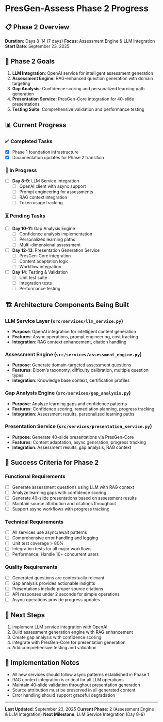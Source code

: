 # PresGen-Assess Phase 2 Progress

## 📋 Phase 2 Overview
**Duration**: Days 8-14 (7 days)
**Focus**: Assessment Engine & LLM Integration
**Start Date**: September 23, 2025

## 🎯 Phase 2 Goals
1. **LLM Integration**: OpenAI service for intelligent assessment generation
2. **Assessment Engine**: RAG-enhanced question generation with domain targeting
3. **Gap Analysis**: Confidence scoring and personalized learning path generation
4. **Presentation Service**: PresGen-Core integration for 40-slide presentations
5. **Testing Suite**: Comprehensive validation and performance testing

## 📊 Current Progress

### ✅ Completed Tasks
- [x] Phase 1 foundation infrastructure
- [x] Documentation updates for Phase 2 transition

### 🔄 In Progress
- [ ] **Day 8-9**: LLM Service Integration
  - [ ] OpenAI client with async support
  - [ ] Prompt engineering for assessments
  - [ ] RAG context integration
  - [ ] Token usage tracking

### ⏳ Pending Tasks
- [ ] **Day 10-11**: Gap Analysis Engine
  - [ ] Confidence analysis implementation
  - [ ] Personalized learning paths
  - [ ] Multi-dimensional assessment

- [ ] **Day 12-13**: Presentation Generation Service
  - [ ] PresGen-Core integration
  - [ ] Content adaptation logic
  - [ ] Workflow integration

- [ ] **Day 14**: Testing & Validation
  - [ ] Unit test suite
  - [ ] Integration tests
  - [ ] Performance testing

## 🏗️ Architecture Components Being Built

### LLM Service Layer (`src/services/llm_service.py`)
- **Purpose**: OpenAI integration for intelligent content generation
- **Features**: Async operations, prompt engineering, cost tracking
- **Integration**: RAG context enhancement, citation handling

### Assessment Engine (`src/services/assessment_engine.py`)
- **Purpose**: Generate domain-targeted assessment questions
- **Features**: Bloom's taxonomy, difficulty calibration, multiple question types
- **Integration**: Knowledge base context, certification profiles

### Gap Analysis Engine (`src/services/gap_analysis.py`)
- **Purpose**: Analyze learning gaps and confidence patterns
- **Features**: Confidence scoring, remediation planning, progress tracking
- **Integration**: Assessment results, personalized learning paths

### Presentation Service (`src/services/presentation_service.py`)
- **Purpose**: Generate 40-slide presentations via PresGen-Core
- **Features**: Content adaptation, async generation, progress tracking
- **Integration**: Assessment results, gap analysis, RAG context

## 🎯 Success Criteria for Phase 2

### Functional Requirements
- [ ] Generate assessment questions using LLM with RAG context
- [ ] Analyze learning gaps with confidence scoring
- [ ] Generate 40-slide presentations based on assessment results
- [ ] Maintain source attribution and citations throughout
- [ ] Support async workflows with progress tracking

### Technical Requirements
- [ ] All services use async/await patterns
- [ ] Comprehensive error handling and logging
- [ ] Unit test coverage > 80%
- [ ] Integration tests for all major workflows
- [ ] Performance: Handle 10+ concurrent users

### Quality Requirements
- [ ] Generated questions are contextually relevant
- [ ] Gap analysis provides actionable insights
- [ ] Presentations include proper source citations
- [ ] API responses under 2 seconds for simple operations
- [ ] Async operations provide progress updates

## 🚀 Next Steps
1. Implement LLM service integration with OpenAI
2. Build assessment generation engine with RAG enhancement
3. Create gap analysis with confidence scoring
4. Integrate with PresGen-Core for presentation generation
5. Add comprehensive testing and validation

## 📝 Implementation Notes
- All new services should follow async patterns established in Phase 1
- RAG context integration is critical for all LLM operations
- Maintain 40-slide validation throughout presentation generation
- Source attribution must be preserved in all generated content
- Error handling should support graceful degradation

---

**Last Updated**: September 23, 2025
**Current Phase**: 2 (Assessment Engine & LLM Integration)
**Next Milestone**: LLM Service Integration (Day 8-9)